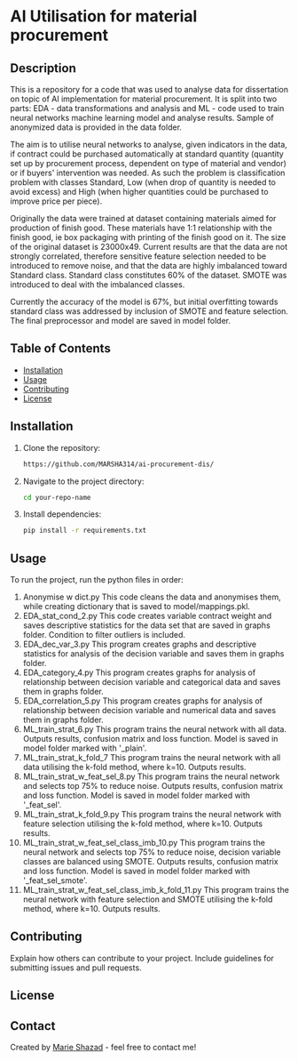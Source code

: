# AI Utilisation for material procurement

## Description
This is a repository for a code that was used to analyse data for dissertation on topic of AI implementation for material procurement. It is split into two parts: EDA - data transformations and analysis and ML - code used to train neural networks machine learning model and analyse results. Sample of anonymized data is provided in the data folder.

The aim is to utilise neural networks to analyse, given indicators in the data, if contract could be purchased automatically at standard quantity (quantity set up by procurement process, dependent on type of material and vendor) or if buyers' intervention was needed. As such the problem is classification problem with classes Standard, Low (when drop of quantity is needed to avoid excess) and High (when higher quantities could be purchased to improve price per piece).

Originally the data were trained at dataset containing materials aimed for production of finish good. These materials have 1:1 relationship with the finish good, ie box packaging with printing of the finish good on it. The size of the original dataset is 23000x49. Current results are that the data are not strongly correlated, therefore sensitive feature selection needed to be introduced to remove noise, and that the data are highly imbalanced toward Standard class. Standard class constitutes 60% of the dataset. SMOTE was introduced to deal with the imbalanced classes.

Currently the accuracy of the model is 67%, but initial overfitting towards standard class was addressed by inclusion of SMOTE and feature selection. The final preprocessor and model are saved in model folder.

## Table of Contents
- [Installation](#installation)
- [Usage](#usage)
- [Contributing](#contributing)
- [License](#license)

## Installation
1. Clone the repository:
    ```bash
    https://github.com/MARSHA314/ai-procurement-dis/
    ```
2. Navigate to the project directory:
    ```bash
    cd your-repo-name
    ```
3. Install dependencies:
    ```bash
    pip install -r requirements.txt
    ```

## Usage
To run the project, run the python files in order:

1.  Anonymise w dict.py
    This code cleans the data and anonymises them, while creating dictionary that is saved to model/mappings.pkl.
2.  EDA_stat_cond_2.py
    This code creates variable contract weight and saves descriptive statistics for the data set that are saved in graphs folder. Condition to filter outliers is included. 
3.  EDA_dec_var_3.py
    This program creates graphs and descriptive statistics for analysis of the decision variable and saves them in graphs folder.
4.  EDA_category_4.py
    This program creates graphs for analysis of relationship between decision variable and categorical data and saves them in graphs folder.
5.  EDA_correlation_5.py
    This program creates graphs for analysis of relationship between decision variable and numerical data and saves them in graphs folder.
6.  ML_train_strat_6.py
    This program trains the neural network with all data. Outputs results, confusion matrix and loss function. Model is saved in model folder marked with '_plain'. 
7.  ML_train_strat_k_fold_7
    This program trains the neural network with all data utilising the k-fold method, where k=10. Outputs results.
8.  ML_train_strat_w_feat_sel_8.py
    This program trains the neural network and selects top 75% to reduce noise. Outputs results, confusion matrix and loss function. Model is saved in model folder marked with      '_feat_sel'. 
9.  ML_train_strat_k_fold_9.py
    This program trains the neural network with feature selection utilising the k-fold method, where k=10. Outputs results.
10. ML_train_strat_w_feat_sel_class_imb_10.py
    This program trains the neural network and selects top 75% to reduce noise, decision variable classes are balanced using SMOTE. Outputs results, confusion matrix and loss function. Model is saved in model folder marked with '_feat_sel_smote'. 
11. ML_train_strat_w_feat_sel_class_imb_k_fold_11.py
    This program trains the neural network with feature selection and SMOTE utilising the k-fold method, where k=10. Outputs results.



## Contributing
Explain how others can contribute to your project. Include guidelines for submitting issues and pull requests.

## License


## Contact
Created by [Marie Shazad](https://yourwebsite.com) - feel free to contact me!
